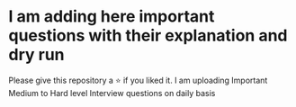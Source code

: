 # I am adding here important questions with their explanation and dry run 
Please give this repository a ⭐ if you liked it. 
 I am uploading Important Medium to Hard level Interview questions on daily basis

